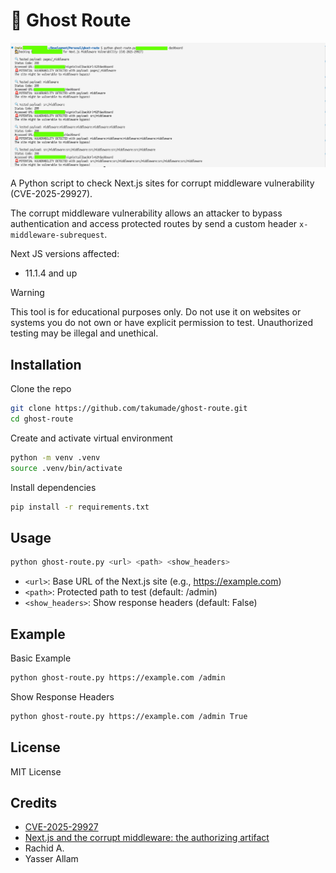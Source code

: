 # 👻 Ghost Route

![Logo](https://raw.githubusercontent.com/takumade/ghost-route/main/ghost-route.png)

A Python script to check Next.js sites for corrupt middleware vulnerability (CVE-2025-29927).

The corrupt middleware vulnerability allows an attacker to bypass authentication and access protected routes by send a custom header `x-middleware-subrequest`. 

Next JS versions affected: 
- 11.1.4 and up

> [!WARNING]
> This tool is for educational purposes only. Do not use it on websites or systems you do not own or have explicit permission to test. Unauthorized testing may be illegal and unethical.

## Installation

Clone the repo

```bash
git clone https://github.com/takumade/ghost-route.git
cd ghost-route
```

Create and activate virtual environment

```bash
python -m venv .venv
source .venv/bin/activate
```

Install dependencies

```bash
pip install -r requirements.txt
```


## Usage

```bash
python ghost-route.py <url> <path> <show_headers>
```

- `<url>`: Base URL of the Next.js site (e.g., https://example.com)
- `<path>`: Protected path to test (default: /admin)
- `<show_headers>`: Show response headers (default: False)
  

## Example

Basic Example
```bash
python ghost-route.py https://example.com /admin
```

Show Response Headers
```bash
python ghost-route.py https://example.com /admin True
```

## License

MIT License

## Credits

- [CVE-2025-29927](https://nvd.nist.gov/vuln/detail/CVE-2025-29927)
- [Next.js and the corrupt middleware: the authorizing artifact](https://zhero-web-sec.github.io/research-and-things/nextjs-and-the-corrupt-middleware)
- Rachid A.
- Yasser Allam
